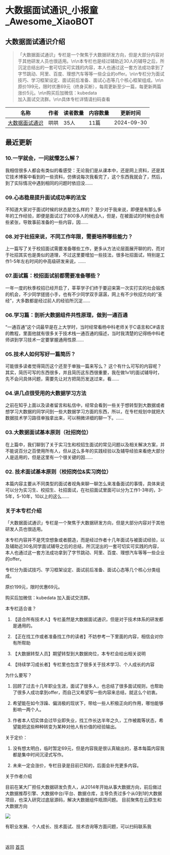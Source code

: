 # 大数据面试通识_小报童_Awesome_XiaoBOT

## 大数据面试通识介绍
> 「大数据面试通识」专栏是一个聚焦于大数据研发方向，但是大部分内容对于其他研发人员也很适用。\n\n本专栏也是经过辅助近30人的辅导之后，所沉淀总结出的一套可切实可实践的内容，本人也通过这一套方法成功拿到了字节跳动、阿里、百度、理想汽车等等一些企业的offer。\n\n专栏分为面试技巧、学习框架设定、面试前后准备、面试心态等几个核心框架组成。\n\n原价199元，限时优惠69元（终身买断），每周更新至少一篇，每更新两篇涨价5元。\n\n购买后加微信：kubedata  
加入面试交流群。\n\n具体专栏详情请扫码查看  
  


|名称|作者|读者数量|内容数量|更新时间|
|---|---|---|---|---|
|[大数据面试通识](https://xiaobot.net/p/bigdata1024?refer=0b133df9-27dc-423b-8101-639049001c13)|哄哄|35人|11篇|2024-09-30|

## 最近更新
### 10.一学就会，一问就懵怎么解？

我相信很多人都会有类似的看感受：无论我们是从课本中，还是网上资料，还是其它技术博客中看到的一些资料，仿佛说每次我看完了，这个东西我就会了，然后，到了实际情况中遇到相同的问题时依旧没......

### 09.心态稳是提升面试成功率的法宝

不知道大家对于面试时候的状态是怎么样的？
至少对于我来说，即便是有那么多年的工作经验，即便是面试过了800多人的候选人，但是，在被面试的时候也会有些紧张，导致事前准备的一些内容，因......

### 08.对于社招来说，不同工作年限，需要培养哪些能力？

上一篇写了关于校招面试需要准备哪些工作，更多从方法论层面展开聊的的，而对于社招其实也是类似的道理，不过这里要增加一些技法，很多社招面试，特别是工作1-5年左右时间的中高级研发来说，......

### 07.面试篇：校招面试前都需要准备哪些？

一年一度的秋季校招已经开启了，莘莘学子们终于要迎来第一次实打实的社会锻炼的机会，不少同学搓搓小手，也有不少同学双手潺潺，网上有不少秋招方向的“圣经”，大多数都是经过前人的经验所沉淀......

### 06.学习篇：剖析大数据组件共性原理，做到一通百通

“一通百通”这个词最早是在上大学时，当时经常看杨中科老师关于C语言和C#语言的教程，里面他就有很多关于技术栈一通百通的描述，当时我清楚的记得杨中科老师讲到学习技术一定要掌握通用性原......

### 05.技术人如何写好一篇简历？

可能很多读者觉得简历这个还至于单独一篇来写么？
这个有什么可写的内容呢？其实，简历可写的东西很多，并且简历这东西很重要，我在做1v1的面试辅导时，先不会问具体问题，需要先让对方把简历发送过来，看......

### 04.讲几点很受用的大数据学习方法

之前在知乎上面以及读者留言和私信中，经常会看到一些关于想转型到大数据或者想学习大数据的同学问到一些大数据学习方面的东西，所以，在专栏规划中就把大数据技术学习路径单独拿出来，可以稍微详细的聊一下。......

### 03.大数据面试基本原则（社招岗位）

在上篇中，我们聊到了关于实习生和校招生面试的常见问题以及相关解决方案，并不能说百分之百使用所有人，但从这么多年的实践经验以及辅导经验来看绝大部分人是适用的，但是这里有一个很关键的因......

### 02\. 技术面试基本原则（校招岗位&实习岗位）

本篇内容主要从不同类型的面试者视角来聊一聊怎么来准备面试的事情，具体来说可以分为实习生、校招生、社招面试，在社招面试里面可以分为工作1-3年的，3-5年，5-10年，10以上的这么......

### 关于本专栏介绍

「大数据面试通识」专栏是一个聚焦于大数据研发方向，但是大部分内容对于其他研发人员也很适用。

本专栏内容并不是凭空想象或者臆造，而是经过作者十几年面试与被面试经验，以及辅助近30名同学面试辅导之后的总结，所沉淀出的一套可切实可实践的内容，本人也通过这一套方法成功拿到了字节跳动、阿里、百度、理想汽车等等一些企业的offer。

专栏分为面试技巧、学习框架设定、面试前后准备、面试心态等几个核心分类组成。

原价199元，限时优惠69元。

购买后加微信：kubedata 加入面试交流群。

本专栏适合谁？

  1. 【适合所有技术人】专栏虽然是大数据面试通识，但是对于技术体系的研发都是通用的。

  2. 【正在找工作或者准备找工作的读者】不妨参考一下里面的内容，相信会对你有所帮助

  3. 【大数据转型人员】期望转型到大数据岗位，本专栏会给出相关说明

  4. 【持续学习成长者】专栏里也包含了很多关于技术学习、个人成长的内容

为什么要写？

  1. 回顾了过去十几年职业生涯，面试了很多人，也总结了很多面试规则，也帮助了很多人成功拿到offer，而自己又希望写一些内容来总结，就这么个初衷。

  2. 希望能在如今浮躁、偏消极的现状下，带给一些人积极正向的作用，哪怕能够影响一两个人。

  3. 作者本人切实体会过毕业即失业，找工作长达半年之久，工作被裁等状态，希望能把这些种种转变为某种对他人有价值的经验输出。

关于定价：

  1. 没有想太明白，临时暂定69元，但是内容我是很认真输出的，基本每篇内容我都是集中时间沉浸式写作。

  2. 未来一定会涨价，专栏目录是目前已知的，后面会补充更多内容。

关于作者介绍

目前在某大厂担任大数据研发负责人，从2014年开始从事大数据方向，前后做过大数据推荐引擎、大数据中台/平台、数据仓库，主导负责过多个从0到1的大数据项目，也深入研究过底层源码，解决大数据组件瓶颈问题。
目前聚焦在云原生和大数据方向

![](https://static.xiaobot.net/file/2024-06-11/392579/b46f5c81dc00566d03fb52dd6d814eee.png)

有职业发展、个人成长、技术面试、技术咨询等方面问题，可以扫码联系我


<a href="https://github.com/Reno9527/awesome-xiaobot" style="color: white; text-decoration: none;">awesome-xiaobot</a>

返回 [首页](../README.md)
